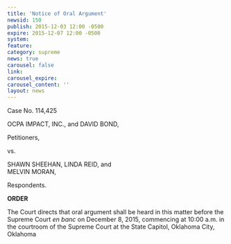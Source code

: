 ```yaml
---
title: 'Notice of Oral Argument'
newsid: 150
publish: 2015-12-03 12:00 -0500
expire: 2015-12-07 12:00 -0500
system: 
feature: 
category: supreme
news: true
carousel: false
link: 
carousel_expire: 
carousel_content: ''
layout: news
---
```

<p>Case No. 114,425</p>
<p>OCPA IMPACT, INC., and DAVID BOND,</p>
<p>Petitioners,</p>
<p>vs.</p>
<p>SHAWN SHEEHAN, LINDA REID, and<br>
MELVIN MORAN,<p/>
<p>Respondents.</p>
<p><strong>ORDER</strong></p>
<p>The Court directs that oral argument shall be heard in this matter before the Supreme Court <i>en banc</i> on December 8, 2015, commencing at 10:00 a.m. in the courtroom of the Supreme Court at the State Capitol, Oklahoma City, Oklahoma</p>